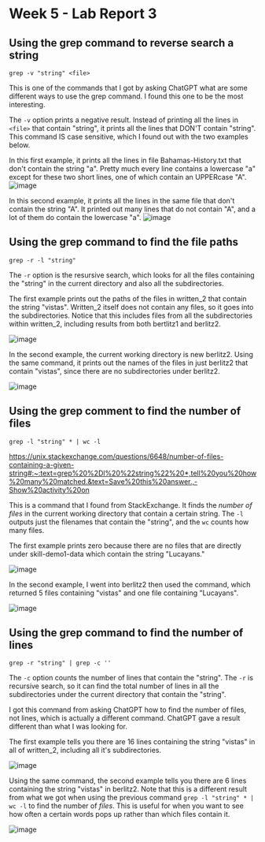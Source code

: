# Week 5 - Lab Report 3

## Using the grep command to reverse search a string

`grep -v "string" <file>`

This is one of the commands that I got by asking ChatGPT what are some different ways to use the grep command. I found this one to be the most interesting.

The `-v` option prints a negative result. Instead of printing all the lines in `<file>` that contain "string", it prints all the lines that DON'T contain "string". This command IS case sensitive, which I found out with the two examples below.

In this first example, it prints all the lines in file Bahamas-History.txt that don't contain the string "a". Pretty much every line contains a lowercase "a" except for these two short lines, one of which contain an UPPERcase "A".
![image](https://user-images.githubusercontent.com/122491370/220805424-89490494-f1d9-4f38-8e51-f4dd05696994.png)

In this second example, it prints all the lines in the same file that don't contain the string "A". It printed out many lines that do not contain "A", and a lot of them do contain the lowercase "a".
![image](https://user-images.githubusercontent.com/122491370/220805571-6263b635-bc0a-49fd-b44e-5c1a09463e9e.png)

## Using the grep command to find the file paths

`grep -r -l "string"`

The `-r` option is the resursive search, which looks for all the files containing the "string" in the current directory and also all the subdirectories.

The first example prints out the paths of the files in written_2 that contain the string "vistas". Written_2 itself does not contain any files, so it goes into the subdirectories. Notice that this includes files from all the subdirectories within written_2, including results from both bertlitz1 and berlitz2.

![image](https://user-images.githubusercontent.com/122491370/217707706-db3b9266-a3fe-41cf-821d-cc953d9d0641.png)

In the second example, the current working directory is new berlitz2. Using the same command, it prints out the names of the files in just berlitz2 that contain "vistas", since there are no subdirectories under berlitz2.

![image](https://user-images.githubusercontent.com/122491370/217707758-fc2749c0-cf16-4f29-8c06-07f5132827ee.png)

## Using the grep comment to find the number of files

`grep -l "string" * | wc -l`

<https://unix.stackexchange.com/questions/6648/number-of-files-containing-a-given-string#:~:text=grep%20%2Dl%20%22string%22%20*,tell%20you%20how%20many%20matched.&text=Save%20this%20answer.,-Show%20activity%20on>

This is a command that I found from StackExchange. It finds the *number of files* in the current working directory that contain a certain string. The `-l` outputs just the filenames that contain the "string", and the `wc` counts how many files. 

The first example prints zero because there are no files that are directly under skill-demo1-data which contain the string "Lucayans." 

![image](https://user-images.githubusercontent.com/122491370/217704120-0399b497-5337-41a8-89df-0134689264fb.png)

In the second example, I went into berlitz2 then used the command, which returned 5 files containing "vistas" and one file containing "Lucayans".

![image](https://user-images.githubusercontent.com/122491370/217707506-130328a7-4837-4b37-9b6d-f6993b5b87a4.png)

## Using the grep command to find the number of lines

`grep -r "string" | grep -c '' `

The `-c` option counts the number of lines that contain the "string". The `-r` is recursive search, so it can find the total number of lines in all the subdirectories under the current directory that contain the "string".

I got this command from asking ChatGPT how to find the number of files, not lines, which is actually a different command. ChatGPT gave a result different than what I was looking for.

The first example tells you there are 16 lines containing the string "vistas" in all of written_2, including all it's subdirectories.

![image](https://user-images.githubusercontent.com/122491370/217708312-e194cd3e-ddfd-46d1-ab53-9b27ad98e497.png)

Using the same command, the second example tells you there are 6 lines containing the string "vistas" in berlitz2. Note that this is a different result from what we got when using the previous command `grep -l "string" * | wc -l` to find the number of *files*. This is useful for when you want to see how often a certain words pops up rather than which files contain it.

![image](https://user-images.githubusercontent.com/122491370/217708475-7d9c57b9-978c-4232-811f-bc7e950e5da1.png)
